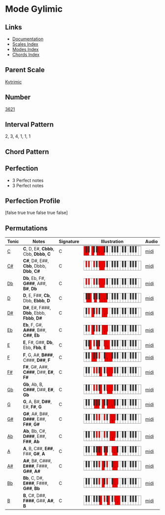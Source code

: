 # Mode Gylimic

## Links

- [Documentation](index.md)
- [Scales Index](Scales.md)
- [Modes Index](Modes.md)
- [Chords Index](Chords.md)

## Parent Scale

[Kytrimic](ScaleKytrimic.md)

## Number

[3621](https://ianring.com/musictheory/scales/3621)

## Interval Pattern

2, 3, 4, 1, 1, 1

## Chord Pattern



## Perfection

- 3 Perfect notes
- 3 Perfect notes

## Perfection Profile

[false true true false true false]

## Permutations

| Tonic | Notes | Signature | Illustration | Audio |
|-------|-------|-----------|--------------|-------|
| [C](ModeCNaturalGylimic.md) | **C**, D, E#, **Cbbb**, Cbb, **Dbbb**, **C** | C | ![CNaturalGylimic](ModeCNaturalGylimic.png) | [midi](https://github.com/edipermadi/music/blob/main/docs/ModeCNaturalGylimic.mid?raw=true) |
| [C#](ModeCSharpGylimic.md) | **C#**, D#, E##, **Cbb**, Dbbb, **Dbb**, **C#** | C | ![CSharpGylimic](ModeCSharpGylimic.png) | [midi](https://github.com/edipermadi/music/blob/main/docs/ModeCSharpGylimic.mid?raw=true) |
| [Db](ModeDFlatGylimic.md) | **Db**, Eb, F#, **G###**, A##, **B#**, **Db** | C | ![DFlatGylimic](ModeDFlatGylimic.png) | [midi](https://github.com/edipermadi/music/blob/main/docs/ModeDFlatGylimic.mid?raw=true) |
| [D](ModeDNaturalGylimic.md) | **D**, E, F##, **Cb**, Dbb, **Ebbb**, **D** | C | ![DNaturalGylimic](ModeDNaturalGylimic.png) | [midi](https://github.com/edipermadi/music/blob/main/docs/ModeDNaturalGylimic.mid?raw=true) |
| [D#](ModeDSharpGylimic.md) | **D#**, E#, F###, **Dbb**, Ebbb, **Fbbb**, **D#** | C | ![DSharpGylimic](ModeDSharpGylimic.png) | [midi](https://github.com/edipermadi/music/blob/main/docs/ModeDSharpGylimic.mid?raw=true) |
| [Eb](ModeEFlatGylimic.md) | **Eb**, F, G#, **A###**, B##, **C##**, **Eb** | C | ![EFlatGylimic](ModeEFlatGylimic.png) | [midi](https://github.com/edipermadi/music/blob/main/docs/ModeEFlatGylimic.mid?raw=true) |
| [E](ModeENaturalGylimic.md) | **E**, F#, G##, **Db**, Ebb, **Fbb**, **E** | C | ![ENaturalGylimic](ModeENaturalGylimic.png) | [midi](https://github.com/edipermadi/music/blob/main/docs/ModeENaturalGylimic.mid?raw=true) |
| [F](ModeFNaturalGylimic.md) | **F**, G, A#, **B###**, C###, **D##**, **F** | C | ![FNaturalGylimic](ModeFNaturalGylimic.png) | [midi](https://github.com/edipermadi/music/blob/main/docs/ModeFNaturalGylimic.mid?raw=true) |
| [F#](ModeFSharpGylimic.md) | **F#**, G#, A##, **C###**, D##, **E#**, **F#** | C | ![FSharpGylimic](ModeFSharpGylimic.png) | [midi](https://github.com/edipermadi/music/blob/main/docs/ModeFSharpGylimic.mid?raw=true) |
| [Gb](ModeGFlatGylimic.md) | **Gb**, Ab, B, **C###**, D##, **E#**, **Gb** | C | ![GFlatGylimic](ModeGFlatGylimic.png) | [midi](https://github.com/edipermadi/music/blob/main/docs/ModeGFlatGylimic.mid?raw=true) |
| [G](ModeGNaturalGylimic.md) | **G**, A, B#, **D##**, E#, **F#**, **G** | C | ![GNaturalGylimic](ModeGNaturalGylimic.png) | [midi](https://github.com/edipermadi/music/blob/main/docs/ModeGNaturalGylimic.mid?raw=true) |
| [G#](ModeGSharpGylimic.md) | **G#**, A#, B##, **D###**, E##, **F##**, **G#** | C | ![GSharpGylimic](ModeGSharpGylimic.png) | [midi](https://github.com/edipermadi/music/blob/main/docs/ModeGSharpGylimic.mid?raw=true) |
| [Ab](ModeAFlatGylimic.md) | **Ab**, Bb, C#, **D###**, E##, **F##**, **Ab** | C | ![AFlatGylimic](ModeAFlatGylimic.png) | [midi](https://github.com/edipermadi/music/blob/main/docs/ModeAFlatGylimic.mid?raw=true) |
| [A](ModeANaturalGylimic.md) | **A**, B, C##, **E##**, F##, **G#**, **A** | C | ![ANaturalGylimic](ModeANaturalGylimic.png) | [midi](https://github.com/edipermadi/music/blob/main/docs/ModeANaturalGylimic.mid?raw=true) |
| [A#](ModeASharpGylimic.md) | **A#**, B#, C###, **E###**, F###, **G##**, **A#** | C | ![ASharpGylimic](ModeASharpGylimic.png) | [midi](https://github.com/edipermadi/music/blob/main/docs/ModeASharpGylimic.mid?raw=true) |
| [Bb](ModeBFlatGylimic.md) | **Bb**, C, D#, **E###**, F###, **G##**, **Bb** | C | ![BFlatGylimic](ModeBFlatGylimic.png) | [midi](https://github.com/edipermadi/music/blob/main/docs/ModeBFlatGylimic.mid?raw=true) |
| [B](ModeBNaturalGylimic.md) | **B**, C#, D##, **F###**, G##, **A#**, **B** | C | ![BNaturalGylimic](ModeBNaturalGylimic.png) | [midi](https://github.com/edipermadi/music/blob/main/docs/ModeBNaturalGylimic.mid?raw=true) |
